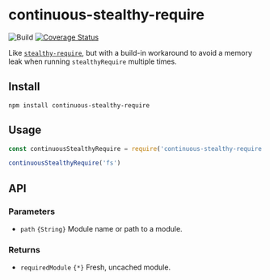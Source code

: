 # continuous-stealthy-require

![Build](https://github.com/electerious/continuous-stealthy-require/workflows/Build/badge.svg) [![Coverage Status](https://coveralls.io/repos/github/electerious/continuous-stealthy-require/badge.svg?branch=master)](https://coveralls.io/github/Malvid/components-lookup?branch=master)

Like [`stealthy-require`](https://github.com/analog-nico/stealthy-require), but with a build-in workaround to avoid a memory leak when running `stealthyRequire` multiple times.

## Install

```
npm install continuous-stealthy-require
```

## Usage

```js
const continuousStealthyRequire = require('continuous-stealthy-require')

continuousStealthyRequire('fs')
```

## API

### Parameters

- `path` `{String}` Module name or path to a module.

### Returns

- `requiredModule` `{*}` Fresh, uncached module.